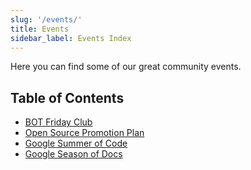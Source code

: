 ```yaml
---
slug: '/events/'
title: Events
sidebar_label: Events Index
---
```


Here you can find some of our great community events.

## Table of Contents

- [BOT Friday Club](bot5/)
- [Open Source Promotion Plan](ospp/)
- [Google Summer of Code](gsoc/)
- [Google Season of Docs](gsod/)
